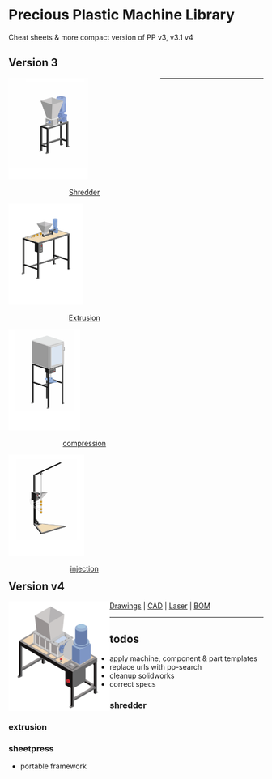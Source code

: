 # Precious Plastic Machine Library

Cheat sheets &amp; more compact version of PP v3, v3.1 v4

## Version 3

<div class="ty-grid-list__item" style="float: left;border-color: #c5c5c5;width: 300px;display: inline-block">
<a href="./shredder/">
    <img height="200px" src="./v3/shredder/media/preview.png">
    <br/>
    <p style="text-align: center;">Shredder</p>
</a>
</div>

<div class="ty-grid-list__item" style="float: left;border-color: #c5c5c5;width: 300px;display: inline-block">
<a href="./compression/">
    <img height="200px" src="./v3/extrusion/media/preview.png">
    <br/>
    <p style="text-align: center;">Extrusion</p>
</a>
</div>

<div class="ty-grid-list__item" style="float: left;border-color: #c5c5c5;width: 300px;display: inline-block">
<a href="./compression/">
    <img height="200px" src="./v3/compression/media/preview.png">
    <br/>
    <p style="text-align: center;">compression</p>
</a>
</div>

<div class="ty-grid-list__item" style="float: left;border-color: #c5c5c5;width: 300px;display: inline-block">
<a href="./compression/">
    <img height="200px" src="./v3/injection/media/preview.png">
    <br/>
    <p style="text-align: center;">injection</p>
</a>
</div>

<hr/>

<div style="clear:both">

## Version v4

<img style="float:left" width="200px" src="./shredder/preview.png">

[Drawings](./drawings) | [CAD](./CAD) | [Laser](./laser) | [BOM](./bom)

<hr/>


## todos

- apply machine, component & part templates
- replace urls with pp-search
- cleanup solidworks
- correct specs

### shredder

### extrusion

### sheetpress
- portable framework

</div>
